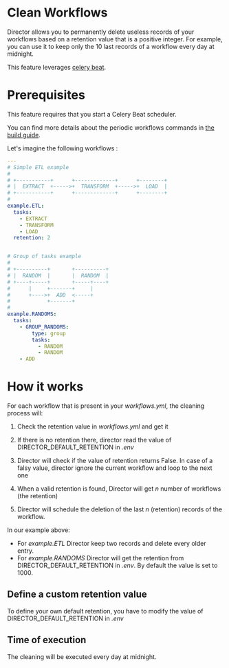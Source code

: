# Clean Workflows

Director allows you to permanently delete useless records of your workflows based on a retention value that is a positive integer.
For example, you can use it to keep only the 10 last records of a workflow every day at midnight.

This feature leverages [celery beat](https://docs.celeryproject.org/en/stable/userguide/periodic-tasks.html#crontab-schedules).

# Prerequisites

This feature requires that you start a Celery Beat scheduler.

You can find more details about the periodic workflows commands in [the build guide](https://ovh.github.io/celery-director/guides/build-workflows/).



Let's imagine the following workflows :

```yaml
---
# Simple ETL example
#
# +-----------+      +-------------+      +--------+
# |  EXTRACT  +----->+  TRANSFORM  +----->+  LOAD  |
# +-----------+      +-------------+      +--------+
#
example.ETL:
  tasks:
    - EXTRACT
    - TRANSFORM
    - LOAD
  retention: 2


# Group of tasks example
#
# +----------+       +----------+
# |  RANDOM  |       |  RANDOM  |
# +----+-----+       +-----+----+
#      |     +-------+     |
#      +---->+  ADD  <-----+
#            +-------+
#
example.RANDOMS:
  tasks:
    - GROUP_RANDOMS:
        type: group
        tasks:
          - RANDOM
          - RANDOM
    - ADD

```


# How it works

For each workflow that is present in your *workflows.yml*, the cleaning process will:
1. Check the retention value in *workflows.yml* and get it
2. If there is no retention there, director read the value of DIRECTOR_DEFAULT_RETENTION in *.env*
3. Director will check if the value of retention returns False. In case of a falsy value, director ignore the current workflow and loop to the next one
4. When a valid retention is found, Director will get *n* number of workflows (the retention)

5. Director will schedule the deletion of the last *n* (retention) records of the workflow.

In our example above:
- For *example.ETL* Director keep two records and delete every older entry.
- For *example.RANDOMS* Director will get the retention from DIRECTOR_DEFAULT_RETENTION in *.env*.
By default the value is set to 1000.

## Define a custom retention value
To define your own default retention, you have to modify the value of DIRECTOR_DEFAULT_RETENTION in *.env*

## Time of execution
The cleaning will be executed every day at midnight.


